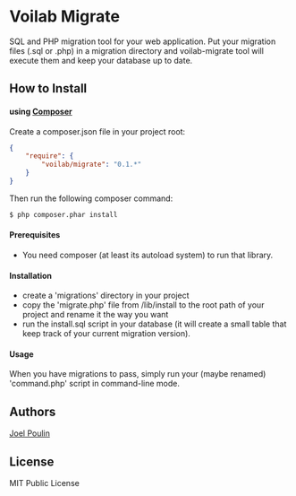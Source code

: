 # Voilab Migrate

SQL and PHP migration tool for your web application.
Put your migration files (.sql or .php) in a migration directory and voilab-migrate tool will execute them
and keep your database up to date.

## How to Install

#### using [Composer](http://getcomposer.org/)

Create a composer.json file in your project root:

```json
{
    "require": {
        "voilab/migrate": "0.1.*"
    }
}
```

Then run the following composer command:

```bash
$ php composer.phar install
```

#### Prerequisites
- You need composer (at least its autoload system) to run that library.

#### Installation
- create a 'migrations' directory in your project
- copy the 'migrate.php' file from /lib/install to the root path of your project and rename it the way you want
- run the install.sql script in your database (it will create a small table that keep track of your current migration version).

#### Usage

When you have migrations to pass, simply run your (maybe renamed) 'command.php' script in command-line mode.

## Authors

[Joel Poulin](http://www.voilab.org)

## License

MIT Public License
